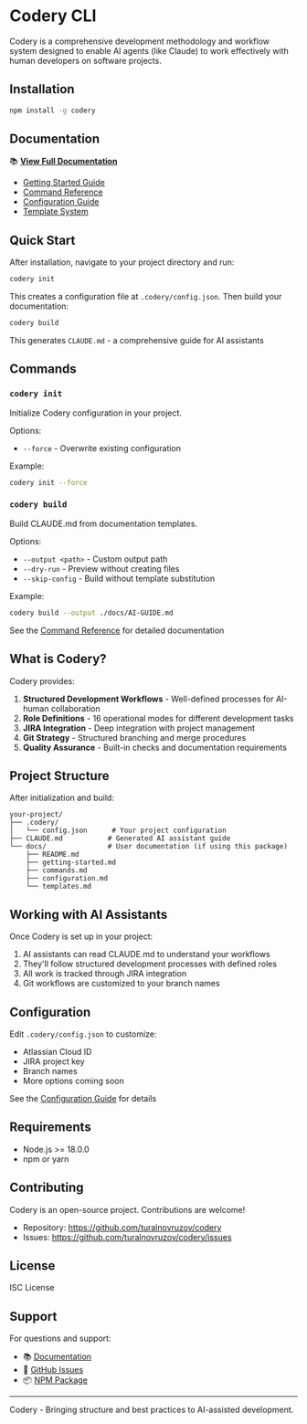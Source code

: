 # Codery CLI

Codery is a comprehensive development methodology and workflow system designed to enable AI agents (like Claude) to work effectively with human developers on software projects.

## Installation

```bash
npm install -g codery
```

## Documentation

📚 **[View Full Documentation](./docs/README.md)**

- [Getting Started Guide](./docs/getting-started.md)
- [Command Reference](./docs/commands.md)
- [Configuration Guide](./docs/configuration.md)
- [Template System](./docs/templates.md)

## Quick Start

After installation, navigate to your project directory and run:

```bash
codery init
```

This creates a configuration file at `.codery/config.json`. Then build your documentation:

```bash
codery build
```

This generates `CLAUDE.md` - a comprehensive guide for AI assistants

## Commands

### `codery init`

Initialize Codery configuration in your project.

Options:
- `--force` - Overwrite existing configuration

Example:
```bash
codery init --force
```

### `codery build`

Build CLAUDE.md from documentation templates.

Options:
- `--output <path>` - Custom output path
- `--dry-run` - Preview without creating files
- `--skip-config` - Build without template substitution

Example:
```bash
codery build --output ./docs/AI-GUIDE.md
```

See the [Command Reference](./docs/commands.md) for detailed documentation

## What is Codery?

Codery provides:

1. **Structured Development Workflows** - Well-defined processes for AI-human collaboration
2. **Role Definitions** - 16 operational modes for different development tasks
3. **JIRA Integration** - Deep integration with project management
4. **Git Strategy** - Structured branching and merge procedures
5. **Quality Assurance** - Built-in checks and documentation requirements

## Project Structure

After initialization and build:

```
your-project/
├── .codery/
│   └── config.json      # Your project configuration
├── CLAUDE.md           # Generated AI assistant guide
└── docs/               # User documentation (if using this package)
    ├── README.md
    ├── getting-started.md
    ├── commands.md
    ├── configuration.md
    └── templates.md
```

## Working with AI Assistants

Once Codery is set up in your project:

1. AI assistants can read CLAUDE.md to understand your workflows
2. They'll follow structured development processes with defined roles
3. All work is tracked through JIRA integration
4. Git workflows are customized to your branch names

## Configuration

Edit `.codery/config.json` to customize:
- Atlassian Cloud ID
- JIRA project key
- Branch names
- More options coming soon

See the [Configuration Guide](./docs/configuration.md) for details

## Requirements

- Node.js >= 18.0.0
- npm or yarn

## Contributing

Codery is an open-source project. Contributions are welcome!

- Repository: https://github.com/turalnovruzov/codery
- Issues: https://github.com/turalnovruzov/codery/issues

## License

ISC License

## Support

For questions and support:
- 📚 [Documentation](./docs/README.md)
- 🐛 [GitHub Issues](https://github.com/turalnovruzov/codery/issues)
- 📦 [NPM Package](https://www.npmjs.com/package/codery)

---

Codery - Bringing structure and best practices to AI-assisted development.